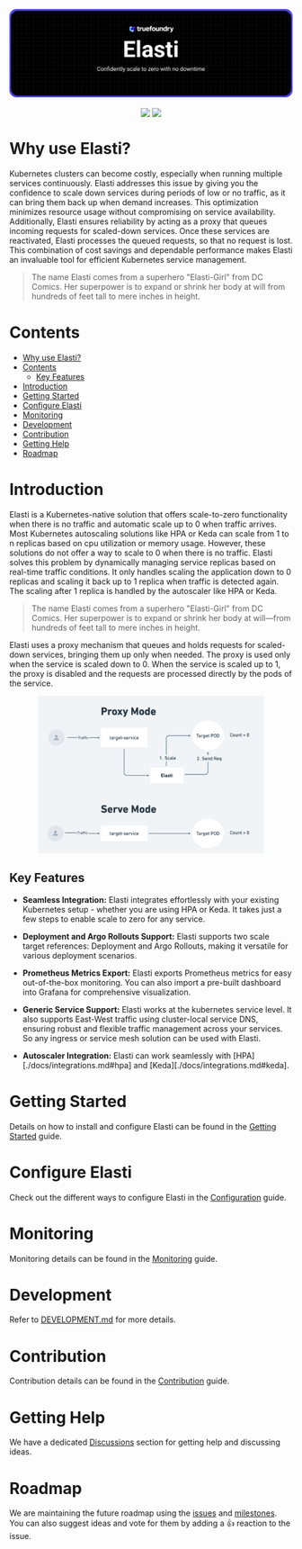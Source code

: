 <p align="center">
<img src="./docs/logo/banner.png" alt="elasti icon">
</p>

<p align="center">
 <a>
    <img src="https://img.shields.io/badge/license-MIT-blue" align="center">
 </a>
 <a>
    <img src="https://github.com/truefoundry/elasti/actions/workflows/lint-and-test.yaml/badge.svg" align="center">
 </a>
</p>

# Why use Elasti?

Kubernetes clusters can become costly, especially when running multiple services continuously. Elasti addresses this issue by giving you the confidence to scale down services during periods of low or no traffic, as it can bring them back up when demand increases. This optimization minimizes resource usage without compromising on service availability. Additionally, Elasti ensures reliability by acting as a proxy that queues incoming requests for scaled-down services. Once these services are reactivated, Elasti processes the queued requests, so that no request is lost. This combination of cost savings and dependable performance makes Elasti an invaluable tool for efficient Kubernetes service management.

> The name Elasti comes from a superhero "Elasti-Girl" from DC Comics. Her superpower is to expand or shrink her body at will from hundreds of feet tall to mere inches in height.

# Contents

- [Why use Elasti?](#why-use-elasti)
- [Contents](#contents)
  - [Key Features](#key-features)
- [Introduction](#introduction)
- [Getting Started](#getting-started)
- [Configure Elasti](#configure-elasti)
- [Monitoring](#monitoring)
- [Development](#development)
- [Contribution](#contribution)
- [Getting Help](#getting-help)
- [Roadmap](#roadmap)

# Introduction

Elasti is a Kubernetes-native solution that offers scale-to-zero functionality when there is no traffic and automatic scale up to 0 when traffic arrives. Most Kubernetes autoscaling solutions like HPA or Keda can scale from 1 to n replicas based on cpu utilization or memory usage. However, these solutions do not offer a way to scale to 0 when there is no traffic. Elasti solves this problem by dynamically managing service replicas based on real-time traffic conditions. It only handles scaling the application down to 0 replicas and scaling it back up to 1 replica when traffic is detected again. The scaling after 1 replica is handled by the autoscaler like HPA or Keda.

> The name Elasti comes from a superhero "Elasti-Girl" from DC Comics. Her superpower is to expand or shrink her body at will—from hundreds of feet tall to mere inches in height.

Elasti uses a proxy mechanism that queues and holds requests for scaled-down services, bringing them up only when needed. The proxy is used only when the service is scaled down to 0. When the service is scaled up to 1, the proxy is disabled and the requests are processed directly by the pods of the service.

<div align="center">
<img src="./docs/assets/modes.png" width="400px">
</div>

## Key Features

- **Seamless Integration:** Elasti integrates effortlessly with your existing Kubernetes setup - whether you are using HPA or Keda. It takes just a few steps to enable scale to zero for any service.

- **Deployment and Argo Rollouts Support:** Elasti supports two scale target references: Deployment and Argo Rollouts, making it versatile for various deployment scenarios.

- **Prometheus Metrics Export:** Elasti exports Prometheus metrics for easy out-of-the-box monitoring. You can also import a pre-built dashboard into Grafana for comprehensive visualization.

- **Generic Service Support:** Elasti works at the kubernetes service level. It also supports East-West traffic using cluster-local service DNS, ensuring robust and flexible traffic management across your services. So any ingress or service mesh solution can be used with Elasti.

- **Autoscaler Integration:** Elasti can work seamlessly with [HPA][./docs/integrations.md#hpa] and [Keda][./docs/integrations.md#keda].

# Getting Started

Details on how to install and configure Elasti can be found in the [Getting Started](./docs/getting-started.md) guide.

# Configure Elasti

Check out the different ways to configure Elasti in the [Configuration](./docs/configure-elastiservice.md) guide.

# Monitoring

Monitoring details can be found in the [Monitoring](./docs/monitoring.md) guide.

# Development

Refer to [DEVELOPMENT.md](./DEVELOPMENT.md) for more details.

# Contribution

Contribution details can be found in the [Contribution](./CONTRIBUTING.md) guide.

# Getting Help

We have a dedicated [Discussions](https://github.com/truefoundry/elasti/discussions) section for getting help and discussing ideas.

# Roadmap

We are maintaining the future roadmap using the [issues](https://github.com/truefoundry/elasti/issues) and [milestones](https://github.com/truefoundry/elasti/milestones). You can also suggest ideas and vote for them by adding a 👍 reaction to the issue.
